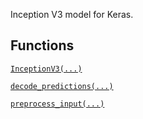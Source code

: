 Inception V3 model for Keras.

## Functions

[`InceptionV3(...)`](https://tensorflow.google.cn/api_docs/python/tf/keras/applications/InceptionV3)

[`decode_predictions(...)`](https://tensorflow.google.cn/api_docs/python/tf/keras/applications/inception_v3/decode_predictions)

[`preprocess_input(...)`](https://tensorflow.google.cn/api_docs/python/tf/keras/applications/inception_v3/preprocess_input)

